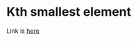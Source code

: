 # Kth smallest element
Link is [here](https://practice.geeksforgeeks.org/problems/kth-smallest-element/0)